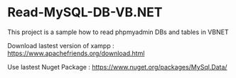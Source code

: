 # Read-MySQL-DB-VB.NET
This project is a sample how to read phpmyadmin DBs and tables in VBNET

Download lastest version of xampp : https://www.apachefriends.org/download.html

Use lastest Nuget Package  : https://www.nuget.org/packages/MySql.Data/
